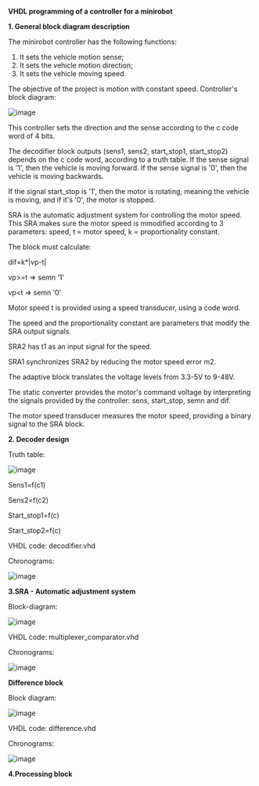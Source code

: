**VHDL programming of a controller for a minirobot**

**1. General block diagram description**

The minirobot controller has the following functions:
1. It sets the vehicle motion sense;
2. It sets the vehicle motion direction;
3. It sets the vehicle moving speed.

The objective of the project is motion with constant speed. 
Controller's block diagram:

![image](https://github.com/codrinalisaru/VHDL-code-for-a-minirobot-controller/assets/94629883/cbed5922-9f45-45f2-9b9e-4a9e101b220e)

This controller sets the direction and the sense according to the c code word of 4 bits.

The decodifier block outputs (sens1, sens2, start_stop1, start_stop2) depends on the c code word, according to a truth table. If the sense signal is '1', then the vehicle is moving forward. If the sense signal is '0', then the vehicle is moving backwards.

If the signal start_stop is '1', then the motor is rotating, meaning the vehicle is moving, and if it's '0', the motor is stopped. 

SRA is the automatic adjustment system for controlling the motor speed. This SRA makes sure the motor speed is mmodified according to 3 parameters: speed, t = motor speed, k = proportionality constant.

The block must calculate:

dif=k*|vp-t|

vp>=t => semn ‘1’

vp<t => semn ‘0’

Motor speed t is provided using a speed transducer, using a code word. 

The speed and the proportionality constant are parameters that modify the SRA output signals. 

SRA2 has t1 as an input signal for the speed.

SRA1 synchronizes SRA2 by reducing the motor speed error m2.

The adaptive block translates the voltage levels from 3.3-5V to 9-48V.

The static converter provides the motor's command voltage by interpreting the signals provided by the controller: sens, start_stop, semn and dif. 

The motor speed transducer measures the motor speed, providing a binary signal to the SRA block. 

**2. Decoder design**

Truth table:

![image](https://github.com/codrinalisaru/VHDL-code-for-a-minirobot-controller/assets/94629883/b063994d-2274-4ae1-8f9b-b552a2c122e7)

Sens1=f(c1)

Sens2=f(c2)

Start_stop1=f(c)

Start_stop2=f(c)

VHDL code: decodifier.vhd

Chronograms: 

![image](https://github.com/codrinalisaru/VHDL-code-for-a-minirobot-controller/assets/94629883/24410513-e124-4506-90a3-dd054db04957)


**3.SRA - Automatic adjustment system**

Block-diagram: 

![image](https://github.com/codrinalisaru/VHDL-code-for-a-minirobot-controller/assets/94629883/9bde19b3-f3e0-4c5e-b6e4-2a057a91ba4f)

VHDL code: multiplexer_comparator.vhd

Chronograms:

![image](https://github.com/codrinalisaru/VHDL-code-for-a-minirobot-controller/assets/94629883/b42a0a71-605a-42a8-b115-983a3e1dcfb9)


**Difference block**

Block diagram:

![image](https://github.com/codrinalisaru/VHDL-code-for-a-minirobot-controller/assets/94629883/bedc9c17-81bb-41b2-8035-4dbe0dfd5125)

VHDL code: difference.vhd

Chronograms:

![image](https://github.com/codrinalisaru/VHDL-code-for-a-minirobot-controller/assets/94629883/8f69ee2d-4b5d-4e1c-8cd7-537120a6bc36)

**4.Processing block**

